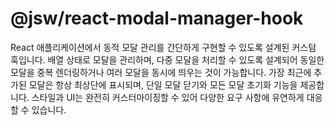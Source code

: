 # @jsw/react-modal-manager-hook
React 애플리케이션에서 동적 모달 관리를 간단하게 구현할 수 있도록 설계된 커스텀 훅입니다. 배열 상태로 모달을 관리하며, 다중 모달을 처리할 수 있도록 설계되어 동일한 모달을 중복 렌더링하거나 여러 모달을 동시에 띄우는 것이 가능합니다. 가장 최근에 추가된 모달은 항상 최상단에 표시되며, 단일 모달 닫기와 모든 모달 초기화 기능을 제공합니다. 스타일과 UI는 완전히 커스터마이징할 수 있어 다양한 요구 사항에 유연하게 대응할 수 있습니다.
